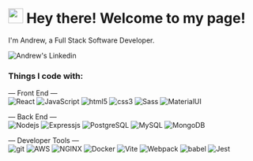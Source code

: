 <h1><img src="https://emojis.slackmojis.com/emojis/images/1531849430/4246/blob-sunglasses.gif?1531849430" width="30"/> Hey there! Welcome to my page!</h1>

<p>
  <p>I'm Andrew, a Full Stack Software Developer.</p>
  <a href="https://www.linkedin.com/in/-andrew-feng">
    <img align="left" alt="Andrew's Linkedin" src="https://img.shields.io/badge/linkedin-%230077B5.svg?style=for-the-badge&logo=linkedin&logoColor=white)" />
  </a>
  </br>
</p>


<h3>Things I code with:</h3>
<p>
  — Front End —
  </br>
    <img alt="React" src="https://img.shields.io/badge/React-20232A?style=flat-square&logo=react&logoColor=61DAFB" />
    <img alt="JavaScript" src="https://img.shields.io/badge/JavaScript-323330?style=flat-square&logo=javascript&logoColor=F7DF1E" />
    <img alt="html5" src="https://img.shields.io/badge/-HTML5-E34F26?style=flat-square&logo=html5&logoColor=white" />
    <img alt="css3" src="https://img.shields.io/badge/CSS3-1572B6?style=flat-square&logo=css3&logoColor=white" />
    <img alt="Sass" src="https://img.shields.io/badge/-Sass-CC6699?style=flat-square&logo=sass&logoColor=white" />
    <img alt="MaterialUI" src="https://img.shields.io/badge/Material%20UI-007FFF?style=flat-square&logo=mui&logoColor=white" />
</p>
<p>
  — Back End —
  </br>
    <img alt="Nodejs" src="https://img.shields.io/badge/Node.js-43853d?style=flat-square&logo=node.js&logoColor=white" />
    <img alt="Expressjs" src="https://img.shields.io/badge/Express-%23404d59.svg?style=flat-square&logo=express&logoColor=%2361DAFB" />
    <img alt="PostgreSQL" src="https://img.shields.io/badge/PostgreSQL-%23316192.svg?style=flat-square&logo=postgresql&logoColor=white" />
    <img alt="MySQL" src="https://img.shields.io/badge/MySQL-005C84?style=flat-square&logo=mysql&logoColor=white" />
    <img alt="MongoDB" src="https://img.shields.io/badge/-MongoDB-13aa52?style=flat-square&logo=mongodb&logoColor=white" />
</p>
<p>
  — Developer Tools —
  </br>
    <img alt="git" src="https://img.shields.io/badge/-Git-F05032?style=flat-square&logo=git&logoColor=white" />
    <img alt="AWS" src="https://img.shields.io/badge/AWS-%23FF9900.svg?style=flat-square&logo=amazon-aws&logoColor=white" />
    <img alt="NGINX" src="https://img.shields.io/badge/NGINX-%23009639.svg?style=flat-square&logo=nginx&logoColor=white" />
    <img alt="Docker" src="https://img.shields.io/badge/-Docker-46a2f1?style=flat-square&logo=docker&logoColor=white" />
    <img alt="Vite" src="https://img.shields.io/badge/Vite-B73BFE?style=flat-square&logo=vite&logoColor=FFD62E" />
    <img alt="Webpack" src="https://img.shields.io/badge/-Webpack-8DD6F9?style=flat-square&logo=webpack&logoColor=white" /> 
    <img alt="babel" src="https://img.shields.io/badge/Babel-F9DC3e?style=flat-square&logo=babel&logoColor=black" />
    <img alt="Jest" src="https://img.shields.io/badge/Jest-323330?style=flat-square&logo=Jest&logoColor=white" />
</p>

